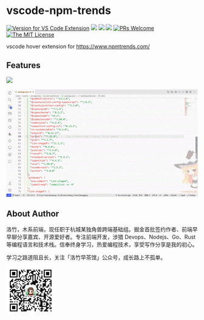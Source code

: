 # vscode-npm-trends

[![Version for VS Code Extension](https://vsmarketplacebadge.apphb.com/version-short/youngjuning.npm-trends.svg?logo=visual-studio-code)](https://marketplace.visualstudio.com/items?itemName=youngjuning.npm-trends)
[![](https://vsmarketplacebadge.apphb.com/installs/youngjuning.npm-trends.svg)](https://marketplace.visualstudio.com/items?itemName=youngjuning.npm-trends)
[![](https://vsmarketplacebadge.apphb.com/rating/youngjuning.npm-trends.svg)](https://marketplace.visualstudio.com/items?itemName=youngjuning.npm-trends)
[![](https://vsmarketplacebadge.apphb.com/trending-monthly/youngjuning.npm-trends.svg)](https://marketplace.visualstudio.com/items?itemName=youngjuning.npm-trends)
[![PRs Welcome](https://img.shields.io/badge/PRs-welcome-green.svg)](https://github.com/youngjuning/awesome-frontend-actions/blob/main/CONTRIBUTING.md)
[![The MIT License](https://img.shields.io/badge/license-MIT-blue.svg)](http://opensource.org/licenses/MIT)

vscode hover extension for https://www.npmtrends.com/

## Features

![](https://cdn.jsdelivr.net/gh/youngjuning/images/202110281838138.png)

![](./assets/screenshot.gif)

## About Author

洛竹，木系前端，现任职于杭城某独角兽跨端基础组。掘金首批签约作者、前端早早聊分享嘉宾、开源爱好者。专注前端开发，涉猎 Devops、Nodejs、Go、Rust 等编程语言和技术栈。信奉终身学习，热爱编程技术，享受写作分享是我的初心。

学习之路道阻且长，关注「洛竹早茶馆」公众号，成长路上不孤单。

![](assets/luozhu.png)
